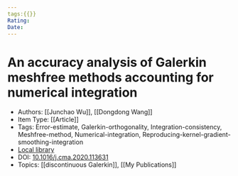 ```yaml
---
tags:{{}}
Rating:
Date:
---
```

 # An accuracy analysis of Galerkin meshfree methods accounting for numerical integration
* Authors: [[Junchao Wu]], [[Dongdong Wang]]
* Item Type: [[Article]]
* Tags: Error-estimate, Galerkin-orthogonality, Integration-consistency, Meshfree-method, Numerical-integration, Reproducing-kernel-gradient-smoothing-integration
* [Local library](zotero://select/items/1_ZDRKJGQ3)
* DOI: [10.1016/j.cma.2020.113631](https://doi.org/10.1016/j.cma.2020.113631)
* Topics: [[discontinuous Galerkin]], [[My Publications]]
